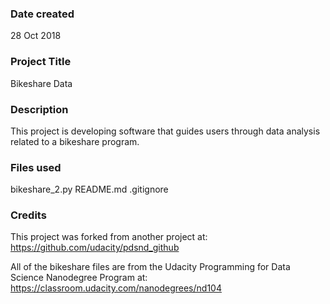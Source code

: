 ### Date created
28 Oct 2018

### Project Title
Bikeshare Data

### Description
This project is developing software that guides users
through data analysis related to a bikeshare program.

### Files used
bikeshare_2.py
README.md
.gitignore

### Credits
This project was forked from another project at:
https://github.com/udacity/pdsnd_github

All of the bikeshare files are from the Udacity Programming
for Data Science Nanodegree Program at:
https://classroom.udacity.com/nanodegrees/nd104
